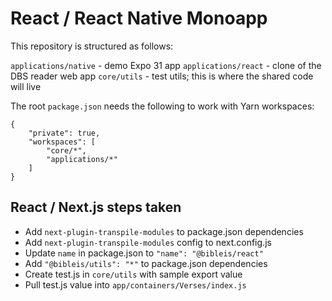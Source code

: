 # React / React Native Monoapp

This repository is structured as follows:

`applications/native` - demo Expo 31 app
`applications/react` - clone of the DBS reader web app
`core/utils` - test utils; this is where the shared code will live

The root `package.json` needs the following to work with Yarn workspaces:

```
{
    "private": true,
    "workspaces": [
        "core/*",
        "applications/*"
    ]
}
```

## React / Next.js steps taken

- Add `next-plugin-transpile-modules` to package.json dependencies
- Add `next-plugin-transpile-modules` config to next.config.js
- Update `name` in package.json to `"name": "@bibleis/react"`
- Add `"@bibleis/utils": "*"` to package.json dependencies
- Create test.js in `core/utils` with sample export value
- Pull test.js value into `app/containers/Verses/index.js`
